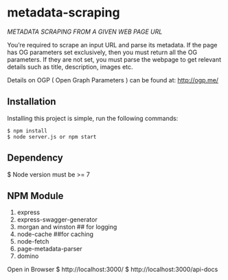 # metadata-scraping

*METADATA SCRAPING FROM A GIVEN WEB PAGE URL*

You’re required to scrape an input URL and parse its metadata. If the page has OG parameters set exclusively, then you must return all the OG parameters. If they are not set, you
must parse the webpage to get relevant details such as title, description, images etc.

Details on OGP ( Open Graph Parameters ) can be found at: http://ogp.me/

## Installation

Installing this project is simple, run the following commands:

```console
$ npm install
$ node server.js or npm start
```
## Dependency
$ Node version must be >= 7 

## NPM Module
1. express
2. express-swagger-generator
3. morgan and winston ## for logging
4. node-cache ##for caching
5. node-fetch
6. page-metadata-parser
7. domino

Open in Browser
$ http://localhost:3000/
$ http://localhost:3000/api-docs